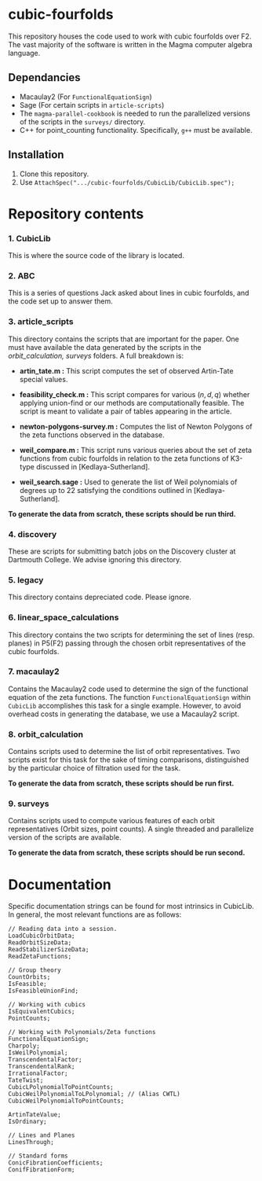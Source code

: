 # cubic-fourfolds

This repository houses the code used to work with cubic fourfolds over F2. The vast majority
of the software is written in the Magma computer algebra language.

## Dependancies

- Macaulay2 (For `FunctionalEquationSign`)
- Sage (For certain scripts in `article-scripts`)
- The `magma-parallel-cookbook` is needed to run the parallelized versions of the scripts in
the `surveys/` directory.
- C++ for point_counting functionality. Specifically, `g++` must be available.

## Installation

1. Clone this repository.
2. Use `AttachSpec(".../cubic-fourfolds/CubicLib/CubicLib.spec");`

# Repository contents

### 1. CubicLib

This is where the source code of the library is located.


### 2. ABC

This is a series of questions Jack asked about lines in cubic fourfolds, and the code
set up to answer them.

### 3. article_scripts

This directory contains the scripts that are important for the paper. One must have available
the data generated by the scripts in the *orbit_calculation, surveys* folders. 
A full breakdown is:

- **artin_tate.m :** This script computes the set of observed Artin-Tate special values.


- **feasibility_check.m :** This script compares for various $(n, d, q)$ whether applying
union-find or our methods are computationally feasible. The script is meant to validate
a pair of tables appearing in the article.


- **newton-polygons-survey.m :** Computes the list of Newton Polygons of the zeta functions
observed in the database.


- **weil_compare.m :** This script runs various queries about the set of zeta functions
from cubic fourfolds in relation to the zeta functions of K3-type discussed in 
[Kedlaya-Sutherland].

- **weil_search.sage :** Used to generate the list of Weil polynomials of degrees up to 22
satisfying the conditions outlined in [Kedlaya-Sutherland].

**To generate the data from scratch, these scripts should be run third.**

### 4. discovery

These are scripts for submitting batch jobs on the Discovery cluster at Dartmouth College.
We advise ignoring this directory.

### 5. legacy

This directory contains depreciated code. Please ignore.

### 6. linear\_space\_calculations

This directory contains the two scripts for determining the set of lines (resp. planes)
in P5(F2) passing through the chosen orbit representatives of the cubic fourfolds.

### 7. macaulay2

Contains the Macaulay2 code used to determine the sign of the functional equation of the
zeta functions. The function `FunctionalEquationSign` within `CubicLib` accomplishes this
task for a single example. However, to avoid overhead costs in generating the database,
we use a Macaulay2 script.

### 8. orbit_calculation

Contains scripts used to determine the list of orbit representatives. Two scripts exist for
this task for the sake of timing comparisons, distinguished by the particular choice of 
filtration used for the task.

**To generate the data from scratch, these scripts should be run first.**

### 9. surveys

Contains scripts used to compute various features of each orbit representatives
(Orbit sizes, point counts). A single threaded and parallelize version of the scripts are
available. 

**To generate the data from scratch, these scripts should be run second.**

# Documentation

Specific documentation strings can be found for most intrinsics in CubicLib. In general, the
most relevant functions are as follows:

```
// Reading data into a session.
LoadCubicOrbitData;
ReadOrbitSizeData;
ReadStabilizerSizeData;
ReadZetaFunctions;

// Group theory
CountOrbits;
IsFeasible;
IsFeasibleUnionFind;

// Working with cubics
IsEquivalentCubics;
PointCounts;

// Working with Polynomials/Zeta functions
FunctionalEquationSign;
Charpoly;
IsWeilPolynomial;
TranscendentalFactor;
TranscendentalRank;
IrrationalFactor;
TateTwist;
CubicLPolynomialToPointCounts;
CubicWeilPolynomialToLPolynomial; // (Alias CWTL)
CubicWeilPolynomialToPointCounts;

ArtinTateValue;
IsOrdinary;

// Lines and Planes
LinesThrough;

// Standard forms
ConicFibrationCoefficients;
ConifFibrationForm;
```
